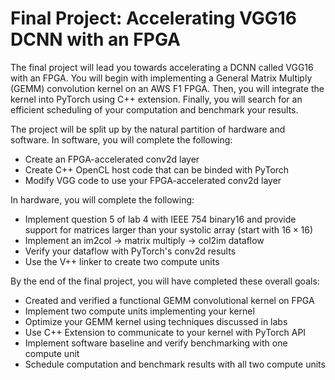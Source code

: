 # Final Project: Accelerating VGG16 DCNN with an FPGA

The final project will lead you towards accelerating a DCNN called VGG16 with an FPGA. You will begin with implementing a General Matrix Multiply (GEMM) convolution kernel on an AWS F1 FPGA. Then, you will integrate the kernel into PyTorch using C++ extension. Finally, you will search for an efficient scheduling of your computation and benchmark your results.

The project will be split up by the natural partition of hardware and software. In software, you will complete the following:

* Create an FPGA-accelerated conv2d layer
* Create C++ OpenCL host code that can be binded with PyTorch
* Modify VGG code to use your FPGA-accelerated conv2d layer

In hardware, you will complete the following:

* Implement question 5 of lab 4 with IEEE 754 binary16 and provide support for matrices larger than your systolic array (start with $16 \times 16$)
* Implement an im2col $\rightarrow$ matrix multiply $\rightarrow$ col2im dataflow
* Verify your dataflow with PyTorch's conv2d results
* Use the V++ linker to create two compute units

By the end of the final project, you will have completed these overall goals:

* Created and verified a functional GEMM convolutional kernel on FPGA
* Implement two compute units implementing your kernel
* Optimize your GEMM kernel using techniques discussed in labs
* Use C++ Extension to communicate to your kernel with PyTorch API
* Implement software baseline and verify benchmarking with one compute unit
* Schedule computation and benchmark results with all two compute units
